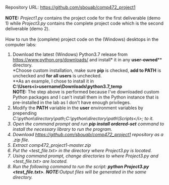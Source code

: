 Repository URL: https://github.com/sbouab/comp472_project1
<br>
<br>
<b>NOTE:</b> <i>Project1.py</i> contains the project code for the first deliverable (demo 1) while <i>Project3.py</i> contains the complete project code which is the second deliverable (demo 2).
<br>
<br>
How to run the (complete) project code on the (Windows) desktops in the computer labs:
<br>
1) Download the latest (Windows) Python3.7 release from https://www.python.org/downloads/ and install* it in any <b>user-owned</b>** directory.
<br>*Choose custom installation, make sure <b>pip</b> is checked, <b>add to PATH</b> is unchecked and <b>for all users</b> is unchecked.
<br>**As an example, I chose to install it in <b>C:\Users\<i>username</i>\Downloads\python3.7_temp</b>
<br><b>NOTE:</b> The step above is performed because I've downloaded custom Python packages and I can't install them in the Python instance that is pre-installed in the lab as I don't have enough privileges.
2) Modify the <b>PATH</b> variable in the <b>user</b> environment variables by prepending <i>C:\python\directory\path\;C:\python\directory\path\Scripts\</i>; to it.
3) Open the command prompt and run <b>pip install ordered-set</b> command to install the necessary library to run the program.
4) Download https://github.com/sbouab/comp472_project1 repository as a .zip file.
5) Extract <i>comp472_project1-master.zip</i>
6) Put the <i><test_file.txt></i> in the directory where <i>Project3.py</i> is located.
7) Using command prompt, change directories to where <i>Project3.py</i> and <i><test_file.txt></i> are located.
8) Run the following command to run the script: <b>python Project3.py <i><test_file.txt></i></b>.
   <b>NOTE:</b>Output files will be generated in the same directory.
